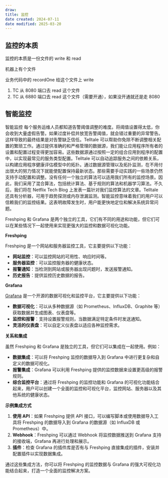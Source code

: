 ```yaml
---
draw:
title: 监控
date created: 2024-07-11
date modified: 2025-03-20
---
```


## 监控的本质

监控的本质是一份文件的 write 和 read

机器上有个文件

业务代码中的 recordOne 给这个文件上 write

1. TC 从 8080 端口去 read 这个文件
2. TC 从 6880 端口去 read 这个文件（需要开通），如果没开通就还是走 8080

## 智能监控

智能监控 每个服务运维人员都知道告警阈值调整的难度。将阈值设置得太低，你会收到大量虚假告警。如果过度补偿并放宽告警阈值，就会错过重要的异常警告。这样导致的最终结果是对告警缺乏信任。Telltale 可以帮助你免除不断调整相关配置的繁琐工作。通过提供准确的和严格管理的数据源，我们能让应用程序所有者的设置和配置过程变得更加容易。这些数据源通过按照一定的组合应用到程序的配置中，以实现最常见的服务类型配置。Telltale 可以自动追踪服务之间的依赖关系，以构建应用程序健康评估模型中的拓扑。通过数据源管理以及拓扑监测，在不用付出很大的努力情况下就能使配置保持最新状态。那些需要手动实践的一些场景仍然支持手动配置和调整。没有任何一个独立的算法可以适用我们所有的监控场景。因此，我们采用了混合算法，包括统计算法、基于规则的算法和机器学习算法。不久后，我们将在 Netflix Tech Blog 上发表一篇针对我们监控算法的文章。Telltale 还具有分析器，可用于趋势探测或内存泄漏监测。智能监控意味着我们的用户可以信赖我们的监控结果。这表明故障发生时，用户能更快地定位和解决系统异常问题。

Freshping 和 Grafana 是两个独立的工具，它们有不同的用途和功能，但它们可以在某些情况下一起使用来实现更强大的监控和数据可视化功能。

  

**Freshping**

  

Freshping 是一个网站和服务器监控工具，它主要提供以下功能：

  

- **网站监控**：可以监控网站的可用性、响应时间等。
- **服务器监控**：可以监控服务器的健康状态。
- **报警通知**：当检测到网站或服务器出现问题时，发送报警通知。
- **历史报告**：提供监控历史数据的报告。

  

**Grafana**

  

[Grafana](Grafana.md) 是一个开源的数据可视化和监控平台，它主要提供以下功能：

  

- **数据可视化**：可以从多种数据源（如 Prometheus、InfluxDB、Graphite 等）获取数据并生成图表、仪表盘等。
- **监控和报警**：支持设置报警规则，当数据满足特定条件时发送通知。
- **灵活的仪表盘**：可以自定义仪表盘以适应各种监控需求。

  

**关系和集成**

  

虽然 Freshping 和 Grafana 是独立的工具，但它们可以集成在一起使用。例如：

  

- **数据集成**：可以将 Freshping 监控的数据导入到 Grafana 中进行更复杂和自定义的数据可视化。
- **报警集成**：Grafana 可以利用 Freshping 提供的监控数据来设置更高级的报警规则。
- **综合监控平台**：通过将 Freshping 的监控功能和 Grafana 的可视化功能结合起来，用户可以创建一个全面的监控和可视化平台，监控网站、服务器以及其他系统的健康状态。

  

**示例集成方式**

  

1. **使用 API**：如果 Freshping 提供 API 接口，可以编写脚本或使用数据导入工具将 Freshping 的数据导入到 Grafana 的数据源（如 InfluxDB 或 Prometheus）中。
2. **Webhook**：Freshping 可以通过 Webhook 将监控数据推送到 Grafana 支持的接收端，Grafana 再进行处理和展示。
3. **插件**：检查 Grafana 的插件库是否有与 Freshping 直接集成的插件，安装并配置插件以实现数据集成。

  

通过这些集成方法，你可以将 Freshping 的监控数据与 Grafana 的强大可视化功能结合起来，打造一个全面的监控解决方案。
